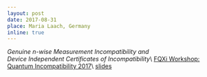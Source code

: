 ```yaml
---
layout: post
date: 2017-08-31
place: Maria Laach, Germany
inline: true
---
```


*Genuine n-wise Measurement Incompatibility and <br> Device Independent Certificates of Incompatibility*\\
[FQXi Workshop: Quantum Incompatibility 2017](https://www.physik.uni-siegen.de/tqo/conferences/quantum_incompatibility.html?lang=de)\\
<a href="{{'/assets/talks/2017_09_maria_laach.pdf' | relative_url }}" class="btn btn-sm z-depth-0" role="button">slides</a>
